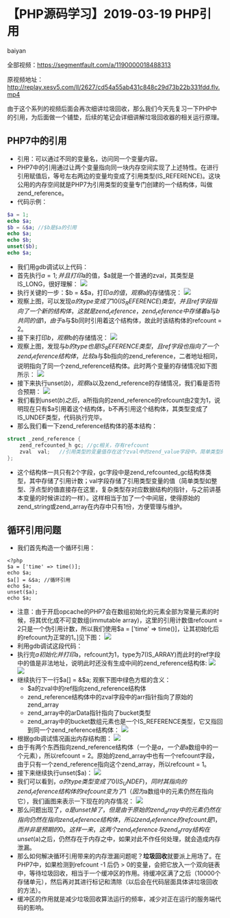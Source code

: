 # **【PHP源码学习】2019-03-19 PHP引用**
baiyan

全部视频：https://segmentfault.com/a/1190000018488313

原视频地址：http://replay.xesv5.com/ll/2627/cd54a55ab431c848c29d73b22b331fdd.flv.mp4

由于这个系列的视频后面会再次细讲垃圾回收，那么我们今天先复习一下PHP中的引用，为后面做一个铺垫，后续的笔记会详细讲解垃圾回收器的相关运行原理。

## PHP7中的引用
 - 引用：可以通过不同的变量名，访问同一个变量内容。
 - PHP7中的引用通过让两个变量指向同一块内存空间实现了上述特性。在进行引用赋值后，等号左右两边的变量均变成了引用类型(IS_REFERENCE)。这块公用的内存空间就是PHP7为引用类型的变量专门创建的一个结构体，叫做zend_reference。
 - 代码示例：
```php
$a = 1;
echo $a;
$b = &$a; //$b是$a的引用
echo $a;
echo $b;
unset($b);
echo $a;
```
 - 我们用gdb调试以上代码：
 - 首先执行$a = 1;并且打印$a的值，$a就是一个普通的zval，其类型是IS_LONG，很好理解：
![](http://pq370w15r.bkt.clouddn.com/notebook/2019/4/25/1556169853437.png)
 - 执行关键的一步：$b = &$a，打印$a的值，观察$a的存储情况：
![](http://pq370w15r.bkt.clouddn.com/notebook/2019/4/25/1556169951481.png)
 - 观察上图，可以发现$a的type变成了10 (IS_REFERENCE)类型，并且ref字段指向了一个新的结构体，这就是zend_reference，zend_reference中存储着$a与$b共同的值1，由于$a与$b同时引用着这个结构体，故此时该结构体的refcount = 2。
 - 接下来打印$b，观察$b的存储情况：
![](http://pq370w15r.bkt.clouddn.com/notebook/2019/4/25/1556170167431.png)
 - 观察上图，发现与$b的type也是IS_REFERENCE类型，且ref字段也指向了一个zend_reference结构体，比较$a与$b指向的zend_reference，二者地址相同，说明指向了同一个zend_reference结构体。此时两个变量的存储情况如下图所示：
![](http://pq370w15r.bkt.clouddn.com/notebook/2019/4/25/1556170798383.png)
 - 接下来执行unset($b)，观察$a以及zend_reference的存储情况，我们看是否符合预期：
![](http://pq370w15r.bkt.clouddn.com/notebook/2019/4/25/1556171765609.png)
 - 我们看到unset($b)之后，$a所指向的zend_reference的refcount由2变为1，说明现在只有$a引用着这个结构体，b不再引用这个结构体，其类型变成了IS_UNDEF类型，代码执行完毕。
 - 那么我们看一下zend_reference结构体的基本结构：
```c
struct _zend_reference {
	zend_refcounted_h gc; //gc相关，存有refcount
	zval  val;   //引用类型的变量值存在这个zval中的zend_value字段中。简单类型的值直接存在这里，复杂类型的值存储对应数据结构的指针，来找到这个变量的值，和之前讲基本变量时候讲过的一样。
};
```
 - 这个结构体一共只有2个字段，gc字段中是zend_refcounted_gc结构体类型，其中存储了引用计数；val字段存储了引用类型变量的值（简单类型如整型、浮点型的值直接存在这里，复杂类型存对应数据结构的指针，与之前讲基本变量的时候讲过的一样）。这样相当于加了一个中间层，使得原始的zend_string或zend_array在内存中只有1份，方便管理与维护。
## 循环引用问题
 - 我们首先构造一个循环引用：
```
<?php
$a = ['time' => time()];
echo $a;
$a[] = &$a; //循环引用
echo $a;
unset($a);
echo $a;
```
 - 注意：由于开启opcache的PHP7会在数组初始化的元素全部为常量元素的时候，将其优化成不可变数组(immutable array)，这里的引用计数值refcount = 2只是一个伪引用计数，所以我们使用$a = ['time' => time()]，让其初始化后的refcount为正常的1。]见下图：
![](http://pq370w15r.bkt.clouddn.com/notebook/2019/4/25/1556155029205.png)
 - 利用gdb调试这段代码：
 - 执行完$a初始化并打印$a，refcount为1，type为7(IS_ARRAY)而此时的ref字段中的值是非法地址，说明此时还没有生成中间的zend_reference结构体:
![](http://pq370w15r.bkt.clouddn.com/notebook/2019/4/25/1556155622890.png)
![](http://pq370w15r.bkt.clouddn.com/notebook/2019/4/25/1556156877674.png)
 - 继续执行下一行$a[] = &$a; 观察下图中绿色方框的含义：
     - $a的zval中的ref指向zend_reference结构体
     - zend_reference结构体中的zval字段中的arr指针指向了原始的zend_array
     - zend_array中的arData指针指向了bucket类型
     - zend_array中的bucket数组元素也是一个IS_REFERENCE类型，它又指回到同一个zend_reference结构体：
![](http://pq370w15r.bkt.clouddn.com/notebook/2019/4/25/1556158581866.png)
 - 根据gdb调试情况画出内存结构图：
![](http://pq370w15r.bkt.clouddn.com/notebook/2019/4/25/1556159268480.png)
 - 由于有两个东西指向zend_reference结构体（一个是$a，一个是$a数组中的一个元素），所以refcount = 2。原始的zend_array中也有一个refcount字段，由于只有一个zend_reference指向这个zend_array，所以refcount = 1。
 - 接下来继续执行unset($a)：
![](http://pq370w15r.bkt.clouddn.com/notebook/2019/4/25/1556159550645.png)
 - 我们可以看到，$a的type类型变成了0(IS_UNDEF)，同时其指向的zend_reference结构体的refcount变为了1（因为$a数组中的元素仍然在指向它），我们画图来表示一下现在的内存情况：
![](http://pq370w15r.bkt.clouddn.com/notebook/2019/4/25/1556160386075.png)
 - 那么问题出现了，$a是unset掉了，但是由于原始的zend_array中的元素仍然在指向仍然在指向zend_reference结构体，所以zend_reference的refcount是1，而并非是预期的0。这样一来，这两个zend_reference与zend_array结构在unset($a)之后，仍然存在于内存之中，如果对此不作任何处理，就会造成内存泄漏。
 - 那么如何解决循环引用带来的内存泄漏问题呢？**垃圾回收**就要派上用场了。在PHP7中，如果检测到refcount -1 后仍 > 0的变量，会把它放入一个双向链表中，等待垃圾回收，相当于一个缓冲区的作用。待缓冲区满了之后（10000个存储单元），然后再对其进行标记和清除（以后会在代码层面具体讲垃圾回收的方法）。
 - 缓冲区的作用就是减少垃圾回收算法运行的频率，减少对正在运行的服务端代码的影响。
